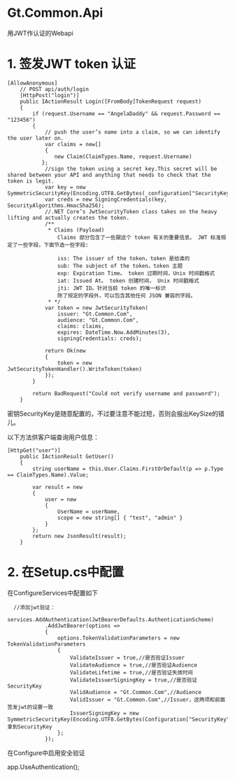 # Gt.Common.Api
用JWT作认证的Webapi

# 1. 签发JWT token 认证
    [AllowAnonymous]
		// POST api/auth/login
		[HttpPost("login")]
		public IActionResult Login([FromBody]TokenRequest request)
		{
			if (request.Username == "AngelaDaddy" && request.Password == "123456")
			{
				// push the user’s name into a claim, so we can identify the user later on.
				var claims = new[]
				{
				   new Claim(ClaimTypes.Name, request.Username)
			   };
				//sign the token using a secret key.This secret will be shared between your API and anything that needs to check that the token is legit.
				var key = new SymmetricSecurityKey(Encoding.UTF8.GetBytes(_configuration["SecurityKey"]));
				var creds = new SigningCredentials(key, SecurityAlgorithms.HmacSha256);
				//.NET Core’s JwtSecurityToken class takes on the heavy lifting and actually creates the token.
				/**
				 * Claims (Payload)
					Claims 部分包含了一些跟这个 token 有关的重要信息。 JWT 标准规定了一些字段，下面节选一些字段:

					iss: The issuer of the token，token 是给谁的
					sub: The subject of the token，token 主题
					exp: Expiration Time。 token 过期时间，Unix 时间戳格式
					iat: Issued At。 token 创建时间， Unix 时间戳格式
					jti: JWT ID。针对当前 token 的唯一标识
					除了规定的字段外，可以包含其他任何 JSON 兼容的字段。
				 * */
				var token = new JwtSecurityToken(
					issuer: "Gt.Common.Com",
					audience: "Gt.Common.Com",
					claims: claims,
					expires: DateTime.Now.AddMinutes(3),
					signingCredentials: creds);

				return Ok(new
				{
					token = new JwtSecurityTokenHandler().WriteToken(token)
				});
			}

			return BadRequest("Could not verify username and password");
		}
    
密钥SecurityKey是随意配置的，不过要注意不能过短，否则会报出KeySize的错儿。

以下方法供客户端查询用户信息：

    [HttpGet("user")]
		public IActionResult GetUser()
		{
			string userName = this.User.Claims.FirstOrDefault(p => p.Type == ClaimTypes.Name).Value;

			var result = new
			{
				user = new
				{
					UserName = userName,
					scope = new string[] { "test", "admin" }
				}
			};
			return new JsonResult(result);
		}

# 2. 在Setup.cs中配置

在ConfigureServices中配置如下

      //添加jwt验证：
			services.AddAuthentication(JwtBearerDefaults.AuthenticationScheme)
				.AddJwtBearer(options =>
				{
					options.TokenValidationParameters = new TokenValidationParameters
					{
						ValidateIssuer = true,//是否验证Issuer
						ValidateAudience = true,//是否验证Audience
						ValidateLifetime = true,//是否验证失效时间
						ValidateIssuerSigningKey = true,//是否验证SecurityKey
						ValidAudience = "Gt.Common.Com",//Audience
						ValidIssuer = "Gt.Common.Com",//Issuer，这两项和前面签发jwt的设置一致
						IssuerSigningKey = new SymmetricSecurityKey(Encoding.UTF8.GetBytes(Configuration["SecurityKey"]))//拿到SecurityKey
					};
				});
        
在Configure中启用安全验证

app.UseAuthentication();
